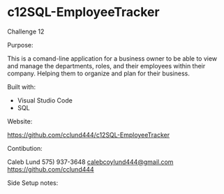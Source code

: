 # c12SQL-EmployeeTracker
Challenge 12

Purpose: 

This is a comand-line application for a business owner to 
be able to view and manage the departments, roles, and their employees within their company. Helping them to organize and plan for their business.


Built with:

* Visual Studio Code 
* SQL
 


Website:


https://github.com/cclund444/c12SQL-EmployeeTracker

Contibution:

Caleb Lund 
575) 937-3648 
calebcoylund444@gmail.com 
https://github.com/cclund444

Side Setup notes:


